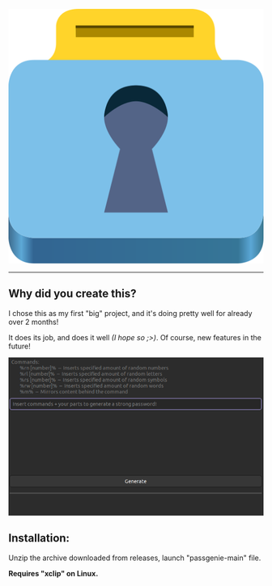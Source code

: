![](/images/passgenie.svg)

---

## Why did you create this?
I chose this as my first "big" project, and it's doing pretty well for already over 2 months!

It does its job, and does it well <i>(I hope so ;>)</i>. Of course, new features in the future!

![](/images/screenshot-passgenie-4.6.png)

## Installation:
  Unzip the archive downloaded from releases, launch "passgenie-main" file.
  
<b>Requires "xclip" on Linux.</b>
